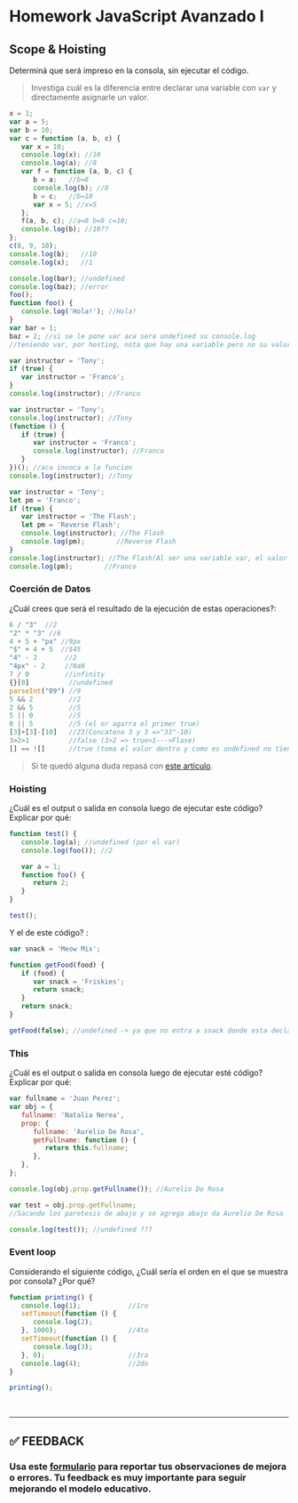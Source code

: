 # Homework JavaScript Avanzado I

## Scope & Hoisting

Determiná que será impreso en la consola, sin ejecutar el código.

> Investiga cuál es la diferencia entre declarar una variable con `var` y directamente asignarle un valor.

```javascript
x = 1;
var a = 5;
var b = 10;
var c = function (a, b, c) {
   var x = 10;
   console.log(x); //10
   console.log(a); //8
   var f = function (a, b, c) {
      b = a;   //b=8
      console.log(b); //8
      b = c;   //b=10
      var x = 5; //x=5
   };
   f(a, b, c); //a=8 b=9 c=10;
   console.log(b); //10??
};
c(8, 9, 10);
console.log(b);   //10
console.log(x);   //1
```

```javascript
console.log(bar); //undefined
console.log(baz); //error 
foo();
function foo() {
   console.log('Hola!'); //Hola!
}
var bar = 1;
baz = 2; //si se le pone var aca sera undefined su console.log
//teniendo var, por hosting, nota que hay una variable pero no su valor.
```

```javascript
var instructor = 'Tony';  
if (true) {
   var instructor = 'Franco';
}
console.log(instructor); //Franco
```

```javascript
var instructor = 'Tony';
console.log(instructor); //Tony
(function () {
   if (true) {
      var instructor = 'Franco';
      console.log(instructor); //Franco
   }
})(); //aca invoca a la funcion
console.log(instructor); //Tony
```

```javascript
var instructor = 'Tony';
let pm = 'Franco';
if (true) {
   var instructor = 'The Flash';
   let pm = 'Reverse Flash';
   console.log(instructor); //The Flash
   console.log(pm);        //Reverse Flash
}
console.log(instructor); //The Flash(Al ser una variable var, el valor cambio)
console.log(pm);        //Franco
```

### Coerción de Datos

¿Cuál crees que será el resultado de la ejecución de estas operaciones?:

```javascript
6 / "3"  //2
"2" * "3" //6
4 + 5 + "px" //9px
"$" + 4 + 5  //$45
"4" - 2       //2
"4px" - 2     //NaN
7 / 0         //infinity
{}[0]          //undefined
parseInt("09") //9
5 && 2         //2
2 && 5         //5
5 || 0         //5
0 || 5         //5 (el or agarra el primer true)
[3]+[3]-[10]   //23(Concatena 3 y 3 =>"33"-10)
3>2>1          //false (3>2 => true>1--->Flase)
[] == ![]      //true (toma el valor dentro y como es undefined no tiene relevancia el "!")
```

> Si te quedó alguna duda repasá con [este artículo](http://javascript.info/tutorial/object-conversion).

### Hoisting

¿Cuál es el output o salida en consola luego de ejecutar este código? Explicar por qué:

```javascript
function test() {
   console.log(a); //undefined (por el var)
   console.log(foo()); //2

   var a = 1;
   function foo() {
      return 2;
   }
}

test();
```

Y el de este código? :

```javascript
var snack = 'Meow Mix';

function getFood(food) {
   if (food) {
      var snack = 'Friskies';
      return snack;
   }
   return snack;
}

getFood(false); //undefined -> ya que no entra a snack donde esta declarado y no es error por ser var
```

### This

¿Cuál es el output o salida en consola luego de ejecutar esté código? Explicar por qué:

```javascript
var fullname = 'Juan Perez';
var obj = {
   fullname: 'Natalia Nerea',
   prop: {
      fullname: 'Aurelio De Rosa',
      getFullname: function () {
         return this.fullname;
      },
   },
};

console.log(obj.prop.getFullname()); //Aurelio De Rosa

var test = obj.prop.getFullname;
//Sacando los paretesis de abajo y se agrega abajo da Aurelio De Rosa

console.log(test()); //undefined ???
```

### Event loop

Considerando el siguiente código, ¿Cuál sería el orden en el que se muestra por consola? ¿Por qué?

```javascript
function printing() {
   console.log(1);            //1ro
   setTimeout(function () {   
      console.log(2);
   }, 1000);                  //4to
   setTimeout(function () {
      console.log(3);         
   }, 0);                     //3ra
   console.log(4);            //2do
}

printing();
```

</br >

---

## **✅ FEEDBACK**

### Usa este [**formulario**](https://docs.google.com/forms/d/e/1FAIpQLSe1MybH_Y-xcp1RP0jKPLndLdJYg8cwyHkSb9MwSrEjoxyzWg/viewform) para reportar tus observaciones de mejora o errores. Tu feedback es muy importante para seguir mejorando el modelo educativo.
